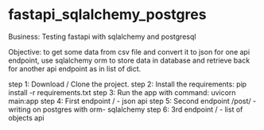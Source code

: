 # fastapi_sqlalchemy_postgres
Business:
Testing fastapi with sqlalchemy and postgresql

Objective:
to get some data from csv file and convert it to json for one api endpoint,
use sqlalchemy orm to store data in database and retrieve back for another api endpoint as in list of dict.


step 1: Download / Clone the project.
step 2: Install the requirements: pip install -r requirements.txt
step 3: Run the app with command: uvicorn main:app
step 4: First endpoint / -  json api 
step 5: Second endpoint /post/ -  writing on postgres with orm- sqlalchemy
step 6: 3rd endpoint / -  list of objects api 
